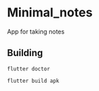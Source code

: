 # Minimal_notes

App for taking notes

## Building

```shell
flutter doctor
```

```shell
flutter build apk
```